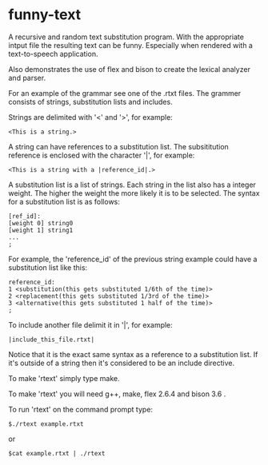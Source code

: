 # funny-text

A recursive and random text substitution program. With the appropriate intput file the resulting text can be funny. Especially when rendered with a text-to-speech application.

Also demonstrates the use of flex and bison to create the lexical analyzer and parser.

For an example of the grammar see one of the .rtxt files. The grammer consists of strings, substitution lists and includes.

Strings are delimited with '<' and '>', for example:

    <This is a string.>

A string can have references to a substitution list. The subsititution reference is enclosed with the character '|', for example:

    <This is a string with a |reference_id|.>

A substitution list is a list of strings. Each string in the list also has a integer weight. The higher the weight the more likely it is to be selected. The syntax for a substitution list is as follows:

    [ref_id]:
    [weight 0] string0
    [weight 1] string1
    ...
    ;

For example, the 'reference_id' of the previous string example could have a substitution list like this:

    reference_id:
    1 <substitution(this gets substituted 1/6th of the time)>
    2 <replacement(this gets substituted 1/3rd of the time)>
    3 <alternative(this gets substituted 1 half of the time)>
    ;

To include another file delimit it in '|', for example:

    |include_this_file.rtxt|
    
Notice that it is the exact same syntax as a reference to a substitution list. If it's outside of a string then it's considered to be an include directive.
    
    
    
To make 'rtext' simply type make.

To make 'rtext' you will need g++, make, flex 2.6.4 and bison 3.6 .

To run 'rtext' on the command prompt type:

    $./rtext example.rtxt

or

    $cat example.rtxt | ./rtext
